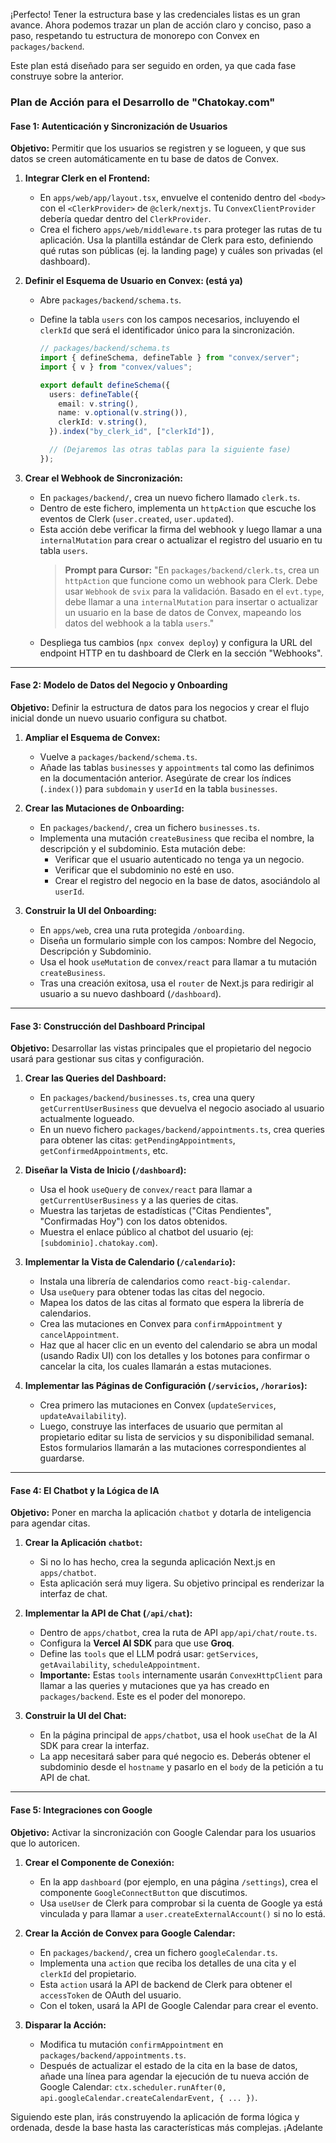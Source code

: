 ¡Perfecto! Tener la estructura base y las credenciales listas es un gran avance. Ahora podemos trazar un plan de acción claro y conciso, paso a paso, respetando tu estructura de monorepo con Convex en `packages/backend`.

Este plan está diseñado para ser seguido en orden, ya que cada fase construye sobre la anterior.

### **Plan de Acción para el Desarrollo de "Chatokay.com"**

#### **Fase 1: Autenticación y Sincronización de Usuarios**

**Objetivo:** Permitir que los usuarios se registren y se logueen, y que sus datos se creen automáticamente en tu base de datos de Convex.

1.  **Integrar Clerk en el Frontend:**
    - En `apps/web/app/layout.tsx`, envuelve el contenido dentro del `<body>` con el `<ClerkProvider>` de `@clerk/nextjs`. Tu `ConvexClientProvider` debería quedar dentro del `ClerkProvider`.
    - Crea el fichero `apps/web/middleware.ts` para proteger las rutas de tu aplicación. Usa la plantilla estándar de Clerk para esto, definiendo qué rutas son públicas (ej. la landing page) y cuáles son privadas (el dashboard).

2.  **Definir el Esquema de Usuario en Convex: (está ya)**
    - Abre `packages/backend/schema.ts`.
    - Define la tabla `users` con los campos necesarios, incluyendo el `clerkId` que será el identificador único para la sincronización.

      ```typescript
      // packages/backend/schema.ts
      import { defineSchema, defineTable } from "convex/server";
      import { v } from "convex/values";

      export default defineSchema({
        users: defineTable({
          email: v.string(),
          name: v.optional(v.string()),
          clerkId: v.string(),
        }).index("by_clerk_id", ["clerkId"]),

        // (Dejaremos las otras tablas para la siguiente fase)
      });
      ```

3.  **Crear el Webhook de Sincronización:**
    - En `packages/backend/`, crea un nuevo fichero llamado `clerk.ts`.
    - Dentro de este fichero, implementa un `httpAction` que escuche los eventos de Clerk (`user.created`, `user.updated`).
    - Esta acción debe verificar la firma del webhook y luego llamar a una `internalMutation` para crear o actualizar el registro del usuario en tu tabla `users`.
      > **Prompt para Cursor:** "En `packages/backend/clerk.ts`, crea un `httpAction` que funcione como un webhook para Clerk. Debe usar `Webhook` de `svix` para la validación. Basado en el `evt.type`, debe llamar a una `internalMutation` para insertar o actualizar un usuario en la base de datos de Convex, mapeando los datos del webhook a la tabla `users`."
    - Despliega tus cambios (`npx convex deploy`) y configura la URL del endpoint HTTP en tu dashboard de Clerk en la sección "Webhooks".

---

#### **Fase 2: Modelo de Datos del Negocio y Onboarding**

**Objetivo:** Definir la estructura de datos para los negocios y crear el flujo inicial donde un nuevo usuario configura su chatbot.

1.  **Ampliar el Esquema de Convex:**
    - Vuelve a `packages/backend/schema.ts`.
    - Añade las tablas `businesses` y `appointments` tal como las definimos en la documentación anterior. Asegúrate de crear los índices (`.index()`) para `subdomain` y `userId` en la tabla `businesses`.

2.  **Crear las Mutaciones de Onboarding:**
    - En `packages/backend/`, crea un fichero `businesses.ts`.
    - Implementa una mutación `createBusiness` que reciba el nombre, la descripción y el subdominio. Esta mutación debe:
      - Verificar que el usuario autenticado no tenga ya un negocio.
      - Verificar que el subdominio no esté en uso.
      - Crear el registro del negocio en la base de datos, asociándolo al `userId`.

3.  **Construir la UI del Onboarding:**
    - En `apps/web`, crea una ruta protegida `/onboarding`.
    - Diseña un formulario simple con los campos: Nombre del Negocio, Descripción y Subdominio.
    - Usa el hook `useMutation` de `convex/react` para llamar a tu mutación `createBusiness`.
    - Tras una creación exitosa, usa el `router` de Next.js para redirigir al usuario a su nuevo dashboard (`/dashboard`).

---

#### **Fase 3: Construcción del Dashboard Principal**

**Objetivo:** Desarrollar las vistas principales que el propietario del negocio usará para gestionar sus citas y configuración.

1.  **Crear las Queries del Dashboard:**
    - En `packages/backend/businesses.ts`, crea una query `getCurrentUserBusiness` que devuelva el negocio asociado al usuario actualmente logueado.
    - En un nuevo fichero `packages/backend/appointments.ts`, crea queries para obtener las citas: `getPendingAppointments`, `getConfirmedAppointments`, etc.

2.  **Diseñar la Vista de Inicio (`/dashboard`):**
    - Usa el hook `useQuery` de `convex/react` para llamar a `getCurrentUserBusiness` y a las queries de citas.
    - Muestra las tarjetas de estadísticas ("Citas Pendientes", "Confirmadas Hoy") con los datos obtenidos.
    - Muestra el enlace público al chatbot del usuario (ej: `[subdominio].chatokay.com`).

3.  **Implementar la Vista de Calendario (`/calendario`):**
    - Instala una librería de calendarios como `react-big-calendar`.
    - Usa `useQuery` para obtener todas las citas del negocio.
    - Mapea los datos de las citas al formato que espera la librería de calendarios.
    - Crea las mutaciones en Convex para `confirmAppointment` y `cancelAppointment`.
    - Haz que al hacer clic en un evento del calendario se abra un modal (usando Radix UI) con los detalles y los botones para confirmar o cancelar la cita, los cuales llamarán a estas mutaciones.

4.  **Implementar las Páginas de Configuración (`/servicios`, `/horarios`):**
    - Crea primero las mutaciones en Convex (`updateServices`, `updateAvailability`).
    - Luego, construye las interfaces de usuario que permitan al propietario editar su lista de servicios y su disponibilidad semanal. Estos formularios llamarán a las mutaciones correspondientes al guardarse.

---

#### **Fase 4: El Chatbot y la Lógica de IA**

**Objetivo:** Poner en marcha la aplicación `chatbot` y dotarla de inteligencia para agendar citas.

1.  **Crear la Aplicación `chatbot`:**
    - Si no lo has hecho, crea la segunda aplicación Next.js en `apps/chatbot`.
    - Esta aplicación será muy ligera. Su objetivo principal es renderizar la interfaz de chat.

2.  **Implementar la API de Chat (`/api/chat`):**
    - Dentro de `apps/chatbot`, crea la ruta de API `app/api/chat/route.ts`.
    - Configura la **Vercel AI SDK** para que use **Groq**.
    - Define las `tools` que el LLM podrá usar: `getServices`, `getAvailability`, `scheduleAppointment`.
    - **Importante:** Estas `tools` internamente usarán `ConvexHttpClient` para llamar a las queries y mutaciones que ya has creado en `packages/backend`. Este es el poder del monorepo.

3.  **Construir la UI del Chat:**
    - En la página principal de `apps/chatbot`, usa el hook `useChat` de la AI SDK para crear la interfaz.
    - La app necesitará saber para qué negocio es. Deberás obtener el subdominio desde el `hostname` y pasarlo en el `body` de la petición a tu API de chat.

---

#### **Fase 5: Integraciones con Google**

**Objetivo:** Activar la sincronización con Google Calendar para los usuarios que lo autoricen.

1.  **Crear el Componente de Conexión:**
    - En la app `dashboard` (por ejemplo, en una página `/settings`), crea el componente `GoogleConnectButton` que discutimos.
    - Usa `useUser` de Clerk para comprobar si la cuenta de Google ya está vinculada y para llamar a `user.createExternalAccount()` si no lo está.

2.  **Crear la Acción de Convex para Google Calendar:**
    - En `packages/backend/`, crea un fichero `googleCalendar.ts`.
    - Implementa una `action` que reciba los detalles de una cita y el `clerkId` del propietario.
    - Esta `action` usará la API de backend de Clerk para obtener el `accessToken` de OAuth del usuario.
    - Con el token, usará la API de Google Calendar para crear el evento.

3.  **Disparar la Acción:**
    - Modifica tu mutación `confirmAppointment` en `packages/backend/appointments.ts`.
    - Después de actualizar el estado de la cita en la base de datos, añade una línea para agendar la ejecución de tu nueva acción de Google Calendar: `ctx.scheduler.runAfter(0, api.googleCalendar.createCalendarEvent, { ... })`.

Siguiendo este plan, irás construyendo la aplicación de forma lógica y ordenada, desde la base hasta las características más complejas. ¡Adelante
